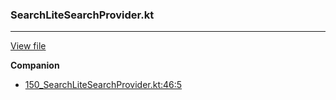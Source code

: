 ### SearchLiteSearchProvider.kt
---
[View file](files/150_SearchLiteSearchProvider.kt)

**Companion**

 - [150_SearchLiteSearchProvider.kt:46:5](files/150_SearchLiteSearchProvider.kt#L46)
